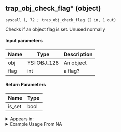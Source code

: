 ## trap_obj_check_flag* (object)

`syscall 1, 72 ; trap_obj_check_flag (2 in, 1 out)`

Checks if an object flag is set. Unused normally

#### Input parameters
| Name | Type | Description
|------|------|------------
| obj   | YS::OBJ_128   | An object
| flag   | int   | a flag?


#### Return Parameters
| Name | Type
|------|-----
| is_set   | bool   


<details>
	<summary>Appears in:</summary>

</details>

<details>
	<summary>Example Usage From NA</summary>

</details>


